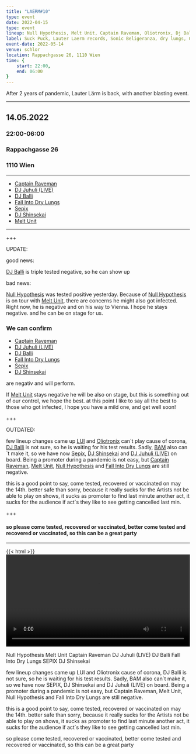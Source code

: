 ```yaml
---
title: "LAERM#10"
type: event
date: 2022-04-15
type: event
lineup: Null Hypothesis, Melt Unit, Captain Raveman, Oliotronix, Dj Balli, Fall Into Dry Lungs, BAM, LUI 
label: Suck Puck, Lauter Laerm records, Sonic Beligeranza, dry lungs, GLeeetch, MARA
event-date: 2022-05-14
venue: schlor
location: Rappachgasse 26, 1110 Wien 
time: {
    start: 22:00,
    end: 06:00
}
---
```

After 2 years of pandemic, Lauter Lärm is back, with another blasting event.   


---

## 14.05.2022
### 22:00-06:00 
### Rappachgasse 26
### 1110 Wien 

---

- [Captain Raveman](http://www.raveman.net/)
- [DJ Juhuli (LIVE)](https://squash-im-europark.at/wp-content/uploads/2015/04/live.png)
- [DJ Balli](https://sonicbelligeranza.com/)
- [Fall Into Dry Lungs](https://fallinto.drylungs.at/)
- [Sepix](https://sepix.net/)
- [DJ Shinsekai](https://www.shinsekai.club/)
- [Melt Unit](https://www.meltunit.com/)


---
+++

UPDATE:

good news: 

[DJ Balli](https://sonicbelligeranza.com/) is triple tested negative, so he can show up

bad news:

 [Null Hypothesis](https://linktr.ee/nullhypothesis) was tested positive yesterday. Because of [Null Hypothesis](https://linktr.ee/nullhypothesis) is on tour with [Melt Unit](https://www.meltunit.com/), there are concerns he might also got infected. Right now, he is negative and on his way to Vienna. I hope he stays negative. and he can be on stage for us.

### We can confirm ###

- [Captain Raveman](http://www.raveman.net/)
- [DJ Juhuli (LIVE)](https://squash-im-europark.at/wp-content/uploads/2015/04/live.png)
- [DJ Balli](https://sonicbelligeranza.com/)
- [Fall Into Dry Lungs](https://fallinto.drylungs.at/)
- [Sepix](https://sepix.net/)
- [DJ Shinsekai](https://www.shinsekai.club/)

are negativ and will perform.

If [Melt Unit](https://www.meltunit.com/) stays negative he will be also on stage, but this is something out of our control, we hope the best.
at this point I like to say all the best to those who got infected, I hope you have a mild one, and get well soon!

+++

OUTDATED:

few lineup changes came up [LUI](https://soundcloud.com/exlepaeng/pangstoff018-lui-ballern) and [Oliotronix](https://soundcloud.com/oliotronix) can´t play cause of corona, [DJ Balli](https://sonicbelligeranza.com/) is not sure, so he is waiting for his test results. Sadly, [BAM]() also can´t make it, so we have now [Sepix](https://sepix.net/), [DJ Shinsekai](https://www.shinsekai.club/) and [DJ Juhuli (LIVE)](https://squash-im-europark.at/wp-content/uploads/2015/04/live.png) on board. Being a promoter during a pandemic is not easy, but [Captain Raveman](http://www.raveman.net/), [Melt Unit](https://www.meltunit.com/), [Null Hypothesis](https://linktr.ee/nullhypothesis) and [Fall Into Dry Lungs](https://fallinto.drylungs.at/) are still negative.

this is a good point to say, come tested, recovered or vaccinated on may the 14th. better safe than sorry, because it really sucks for the Artists not be able to play on shows, it sucks as promoter to find last minute another act, it sucks for the audience if act´s they like to see getting cancelled last min.

+++

#### so please come tested, recovered or vaccinated, better come tested and recovered or vaccinated, so this can be a great party

---

{{< html >}}
<video src="laerm-10.mp4" style="width: 100%;" controls loop>
{{< / html >}}

Null Hypothesis
Melt Unit
Captain Raveman
DJ Juhuli (LIVE)
DJ Balli
Fall Into Dry Lungs
SEPIX
DJ Shinsekai

few lineup changes came up LUI and Oliotronix cause of corona, DJ Balli is not sure, so he is waiting for his test results. Sadly, BAM also can´t make it, so we have now SEPIX, DJ Shinsekai and DJ Juhuli (LIVE) on board. Being a promoter during a pandemic is not easy, but Captain Raveman, Melt Unit, Null Hypothesis and Fall Into Dry Lungs are still negative.

this is a good point to say, come tested, recovered or vaccinated on may the 14th. better safe than sorry, because it really sucks for the Artists not be able to play on shows, it sucks as promoter to find last minute another act, it sucks for the audience if act´s they like to see getting cancelled last min.

so please come tested, recovered or vaccinated, better come tested and recovered or vaccinated, so this can be a great party
